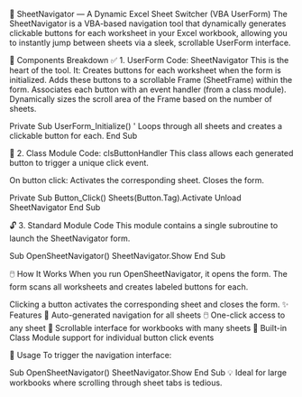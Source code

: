 📄 SheetNavigator — A Dynamic Excel Sheet Switcher (VBA UserForm)
The SheetNavigator is a VBA-based navigation tool that dynamically generates clickable buttons for each worksheet in your Excel workbook, allowing you to instantly jump between sheets via a sleek, scrollable UserForm interface.

🧱 Components Breakdown
✅ 1. UserForm Code: SheetNavigator
This is the heart of the tool. It:
Creates buttons for each worksheet when the form is initialized.
Adds these buttons to a scrollable Frame (SheetFrame) within the form.
Associates each button with an event handler (from a class module).
Dynamically sizes the scroll area of the Frame based on the number of sheets.

Private Sub UserForm_Initialize()
    ' Loops through all sheets and creates a clickable button for each.
End Sub

🧰 2. Class Module Code: clsButtonHandler
This class allows each generated button to trigger a unique click event.

On button click:
Activates the corresponding sheet.
Closes the form.

Private Sub Button_Click()
    Sheets(Button.Tag).Activate
    Unload SheetNavigator
End Sub

🔓 3. Standard Module Code
This module contains a single subroutine to launch the SheetNavigator form.

Sub OpenSheetNavigator()
    SheetNavigator.Show
End Sub

🖱️ How It Works
When you run OpenSheetNavigator, it opens the form.
The form scans all worksheets and creates labeled buttons for each.

Clicking a button activates the corresponding sheet and closes the form.
✨ Features
📌 Auto-generated navigation for all sheets
🖱️ One-click access to any sheet
📜 Scrollable interface for workbooks with many sheets
🧩 Built-in Class Module support for individual button click events

🧪 Usage
To trigger the navigation interface:

Sub OpenSheetNavigator()
    SheetNavigator.Show
End Sub
💡 Ideal for large workbooks where scrolling through sheet tabs is tedious.

